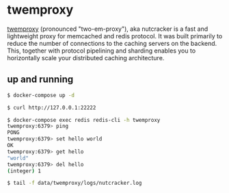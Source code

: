 twemproxy
=========

[twemproxy][1] (pronounced "two-em-proxy"), aka nutcracker is a fast and
lightweight proxy for memcached and redis protocol. It was built primarily to
reduce the number of connections to the caching servers on the backend. This,
together with protocol pipelining and sharding enables you to horizontally
scale your distributed caching architecture.

## up and running

```bash
$ docker-compose up -d

$ curl http://127.0.0.1:22222

$ docker-compose exec redis redis-cli -h twemproxy
twemproxy:6379> ping
PONG
twemproxy:6379> set hello world
OK
twemproxy:6379> get hello
"world"
twemproxy:6379> del hello
(integer) 1

$ tail -f data/twemproxy/logs/nutcracker.log
```

[1]: https://github.com/twitter/twemproxy

